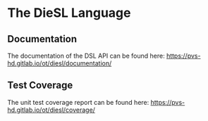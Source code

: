 # The DieSL Language

## Documentation

The documentation of the DSL API can be found here: https://pvs-hd.gitlab.io/ot/diesl/documentation/

## Test Coverage

The unit test coverage report can be found here: https://pvs-hd.gitlab.io/ot/diesl/coverage/
